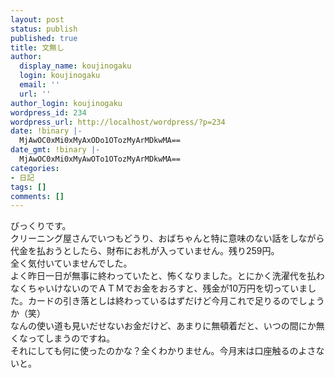 ```yaml
---
layout: post
status: publish
published: true
title: 文無し
author:
  display_name: koujinogaku
  login: koujinogaku
  email: ''
  url: ''
author_login: koujinogaku
wordpress_id: 234
wordpress_url: http://localhost/wordpress/?p=234
date: !binary |-
  MjAwOC0xMi0xMyAxODo1OTozMyArMDkwMA==
date_gmt: !binary |-
  MjAwOC0xMi0xMyAwOTo1OTozMyArMDkwMA==
categories:
- 日記
tags: []
comments: []
---
```

<p>びっくりです。<br />
クリーニング屋さんでいつもどうり、おばちゃんと特に意味のない話をしながら代金を払おうとしたら、財布にお札が入っていません。残り259円。<br />
全く気付いていませんでした。<br />
よく昨日一日が無事に終わっていたと、怖くなりました。とにかく洗濯代を払わなくちゃいけないのでＡＴＭでお金をおろすと、残金が10万円を切っていました。カードの引き落としは終わっているはずだけど今月これで足りるのでしょうか（笑）<br />
なんの使い道も見いだせないお金だけど、あまりに無頓着だと、いつの間にか無くなってしまうのですね。<br />
それにしても何に使ったのかな？全くわかりません。今月末は口座触るのよさないと。</p>
